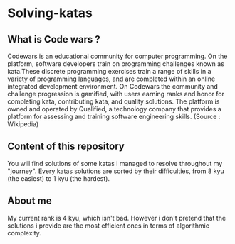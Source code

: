 # Solving-katas
## What is Code wars ?
Codewars is an educational community for computer programming. On the platform, software developers train on programming challenges known as kata.These discrete programming exercises train a range of skills in a variety of programming languages, and are completed within an online integrated development environment. On Codewars the community and challenge progression is gamified, with users earning ranks and honor for completing kata, contributing kata, and quality solutions.
The platform is owned and operated by Qualified, a technology company that provides a platform for assessing and training software engineering skills. (Source : Wikipedia)

## Content of this repository
You will find solutions of some katas i managed to resolve throughout my "journey".
Every katas solutions are sorted by their difficulties, from 8 kyu (the easiest) to 1 kyu (the hardest).

## About me 
My current rank is 4 kyu, which isn't bad. However i don't pretend that the solutions i provide are the most efficient ones in terms of algorithmic complexity.

